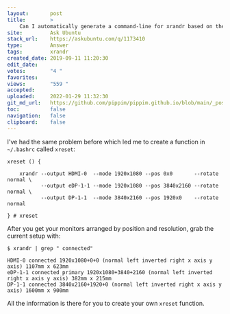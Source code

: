 ```yaml
---
layout:       post
title:        >
    Can I automatically generate a command-line for xrandr based on the current set-up?
site:         Ask Ubuntu
stack_url:    https://askubuntu.com/q/1173410
type:         Answer
tags:         xrandr
created_date: 2019-09-11 11:20:30
edit_date:    
votes:        "4 "
favorites:    
views:        "559 "
accepted:     
uploaded:     2022-01-29 11:32:30
git_md_url:   https://github.com/pippim/pippim.github.io/blob/main/_posts/2019/2019-09-11-Can-I-automatically-generate-a-command-line-for-xrandr-based-on-the-current-set-up^.md
toc:          false
navigation:   false
clipboard:    false
---
```


<!-- Language-all: lang-bash -->

I've had the same problem before which led me to create a function in `~/.bashrc` called `xreset`:

``` 
xreset () {

    xrandr --output HDMI-0  --mode 1920x1080 --pos 0x0       --rotate normal \
           --output eDP-1-1 --mode 1920x1080 --pos 3840x2160 --rotate normal \
           --output DP-1-1  --mode 3840x2160 --pos 1920x0    --rotate normal

} # xreset
```

After you get your monitors arranged by position and resolution, grab the current setup with:

``` 
$ xrandr | grep " connected"

HDMI-0 connected 1920x1080+0+0 (normal left inverted right x axis y axis) 1107mm x 623mm
eDP-1-1 connected primary 1920x1080+3840+2160 (normal left inverted right x axis y axis) 382mm x 215mm
DP-1-1 connected 3840x2160+1920+0 (normal left inverted right x axis y axis) 1600mm x 900mm
```

All the information is there for you to create your own `xreset` function.

